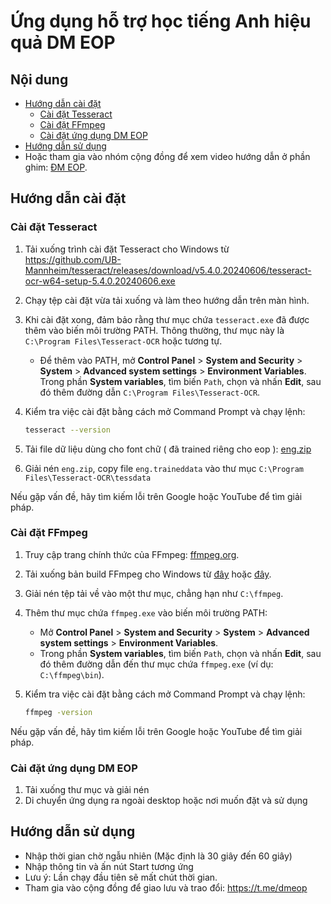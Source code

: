 # Ứng dụng hỗ trợ học tiếng Anh hiệu quả DM EOP


## Nội dung
- [Hướng dẫn cài đặt](#hướng-dẫn-cài-đặt)
  - [Cài đặt Tesseract](#cài-đặt-tesseract)
  - [Cài đặt FFmpeg](#cài-đặt-ffmpeg)
  - [Cài đặt ứng dụng DM EOP](#cài-đặt-ứng-dụng-dm-eop)
- [Hướng dẫn sử dụng](#hướng-dẫn-sử-dụng)
- Hoặc tham gia vào nhóm cộng đồng để xem video hướng dẫn ở phần ghim: [ĐM EOP](https://www.facebook.com/groups/1493850704586284).
## Hướng dẫn cài đặt


### Cài đặt Tesseract

1. Tải xuống trình cài đặt Tesseract cho Windows từ https://github.com/UB-Mannheim/tesseract/releases/download/v5.4.0.20240606/tesseract-ocr-w64-setup-5.4.0.20240606.exe
2. Chạy tệp cài đặt vừa tải xuống và làm theo hướng dẫn trên màn hình.
3. Khi cài đặt xong, đảm bảo rằng thư mục chứa `tesseract.exe` đã được thêm vào biến môi trường PATH. Thông thường, thư mục này là `C:\Program Files\Tesseract-OCR` hoặc tương tự.
   - Để thêm vào PATH, mở **Control Panel** > **System and Security** > **System** > **Advanced system settings** > **Environment Variables**. Trong phần **System variables**, tìm biến `Path`, chọn và nhấn **Edit**, sau đó thêm đường dẫn `C:\Program Files\Tesseract-OCR`.
4. Kiểm tra việc cài đặt bằng cách mở Command Prompt và chạy lệnh:

   ```bash
   tesseract --version
   ```
5. Tải file dữ liệu dùng cho font chữ ( đã trained riêng cho eop ): [eng.zip](https://github.com/user-attachments/files/17023612/eng.zip)
6. Giải nén `eng.zip`, copy file `eng.traineddata` vào thư mục `C:\Program Files\Tesseract-OCR\tessdata`

Nếu gặp vấn đề, hãy tìm kiếm lỗi trên Google hoặc YouTube để tìm giải pháp.


### Cài đặt FFmpeg

1. Truy cập trang chính thức của FFmpeg: [ffmpeg.org](https://ffmpeg.org/download.html).
2. Tải xuống bản build FFmpeg cho Windows từ [đây](https://www.gyan.dev/ffmpeg/builds/ffmpeg-release-full.7z) hoặc [đây](https://www.btbn.net/ffmpeg-builds/).
3. Giải nén tệp tải về vào một thư mục, chẳng hạn như `C:\ffmpeg`.
4. Thêm thư mục chứa `ffmpeg.exe` vào biến môi trường PATH:
   - Mở **Control Panel** > **System and Security** > **System** > **Advanced system settings** > **Environment Variables**.
   - Trong phần **System variables**, tìm biến `Path`, chọn và nhấn **Edit**, sau đó thêm đường dẫn đến thư mục chứa `ffmpeg.exe` (ví dụ: `C:\ffmpeg\bin`).
5. Kiểm tra việc cài đặt bằng cách mở Command Prompt và chạy lệnh:

   ```bash
   ffmpeg -version
   ```

Nếu gặp vấn đề, hãy tìm kiếm lỗi trên Google hoặc YouTube để tìm giải pháp.
  
### Cài đặt ứng dụng DM EOP

1. Tải xuống thư mục và giải nén
3. Di chuyển ứng dụng ra ngoài desktop hoặc nơi muốn đặt và sử dụng

   
## Hướng dẫn sử dụng
- Nhập thời gian chờ ngẫu nhiên (Mặc định là 30 giây đến 60 giây)
- Nhập thông tin và ấn nút Start tương ứng
- Lưu ý: Lần chạy đầu tiên sẽ mất chút thời gian.
- Tham gia vào cộng đồng để giao lưu và trao đổi: https://t.me/dmeop
